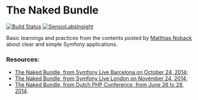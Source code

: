 # The Naked Bundle

[![Build Status](https://travis-ci.org/devdrops/the-naked-bundle.svg?branch=master)](https://travis-ci.org/devdrops/the-naked-bundle)
[![SensioLabsInsight](https://insight.sensiolabs.com/projects/17268fbb-7de5-4369-a097-d529fe5ee9f0/mini.png)](https://insight.sensiolabs.com/projects/17268fbb-7de5-4369-a097-d529fe5ee9f0)

Basic learnings and practices from the contents posted by [Matthias Noback](https://twitter.com/matthiasnoback) about clear and simple Symfony applications.

### Resources:

- [The Naked Bundle, from Symfony Live Barcelona on October 24, 2014](http://www.slideshare.net/matthiasnoback/the-naked-bundle-symfony-barcelona);
- [The Naked Bundle, from Symfony Live London on November 24, 2014](https://www.youtube.com/watch?v=nX3sBQhqfPs);
- [The Naked Bundle, from Dutch PHP Conference, from June 26 to 28, 2014](http://www.slideshare.net/matthiasnoback/high-quality-symfony-bundles-tutorial-dutch-php-conference-2014).

